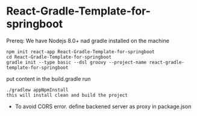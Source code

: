 # React-Gradle-Template-for-springboot

Prereq: We have Nodejs 8.0+ nad gradle installed on the machine

```
npm init react-app React-Gradle-Template-for-springboot
cd React-Gradle-Template-for-springboot
gradle init --type basic --dsl groovy --project-name react-gradle-template-for-springboot
```

put content in the build.gradle
run
```
./gradlew appNpmInstall
this will install clean and build the project
```


- To avoid CORS error.
define backened server as proxy in package.json

